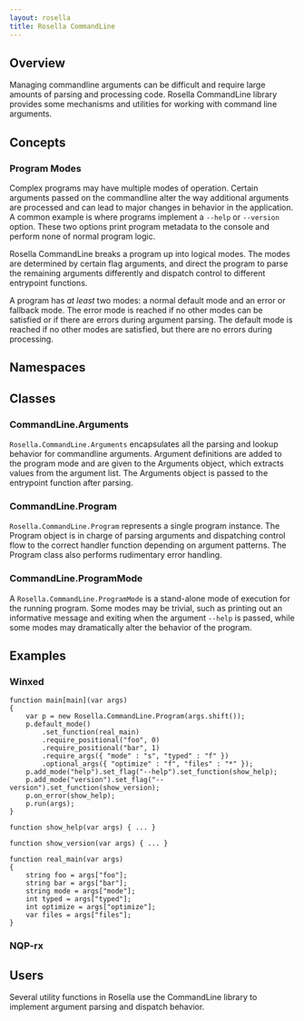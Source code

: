 ```yaml
---
layout: rosella
title: Rosella CommandLine
---
```


## Overview

Managing commandline arguments can be difficult and require large amounts of
parsing and processing code. Rosella CommandLine library provides some
mechanisms and utilities for working with command line arguments.

## Concepts

### Program Modes

Complex programs may have multiple modes of operation. Certain arguments passed
on the commandline alter the way additional arguments are processed and can lead
to major changes in behavior in the application. A common example is where
programs implement a `--help` or `--version` option. These two options print
program metadata to the console and perform none of normal program logic.

Rosella CommandLine breaks a program up into logical modes. The modes are
determined by certain flag arguments, and direct the program to parse the
remaining arguments differently and dispatch control to different entrypoint
functions.

A program has *at least* two modes: a normal default mode and an error or
fallback mode. The error mode is reached if no other modes can be satisfied
or if there are errors during argument parsing. The default mode is reached if
no other modes are satisfied, but there are no errors during processing.

## Namespaces

## Classes

### CommandLine.Arguments

`Rosella.CommandLine.Arguments` encapsulates all the parsing and lookup behavior
for commandline arguments. Argument definitions are added to the program mode
and are given to the Arguments object, which extracts values from the argument
list. The Arguments object is passed to the entrypoint function after parsing.

### CommandLine.Program

`Rosella.CommandLine.Program` represents a single program instance. The Program
object is in charge of parsing arguments and dispatching control flow to the
correct handler function depending on argument patterns. The Program class
also performs rudimentary error handling.

### CommandLine.ProgramMode

A `Rosella.CommandLine.ProgramMode` is a stand-alone mode of execution for the
running program. Some modes may be trivial, such as printing out an informative
message and exiting when the argument `--help` is passed, while some modes may
dramatically alter the behavior of the program.

## Examples

### Winxed

    function main[main](var args)
    {
        var p = new Rosella.CommandLine.Program(args.shift());
        p.default_mode()
            .set_function(real_main)
            .require_positional("foo", 0)
            .require_positional("bar", 1)
            .require_args({ "mode" : "s", "typed" : "f" })
            .optional_args({ "optimize" : "f", "files" : "*" });
        p.add_mode("help").set_flag("--help").set_function(show_help);
        p.add_mode("version").set_flag("--version").set_function(show_version);
        p.on_error(show_help);
        p.run(args);
    }

    function show_help(var args) { ... }

    function show_version(var args) { ... }

    function real_main(var args)
    {
        string foo = args["foo"];
        string bar = args["bar"];
        string mode = args["mode"];
        int typed = args["typed"];
        int optimize = args["optimize"];
        var files = args["files"];
    }

### NQP-rx

## Users

Several utility functions in Rosella use the CommandLine library to implement
argument parsing and dispatch behavior.

